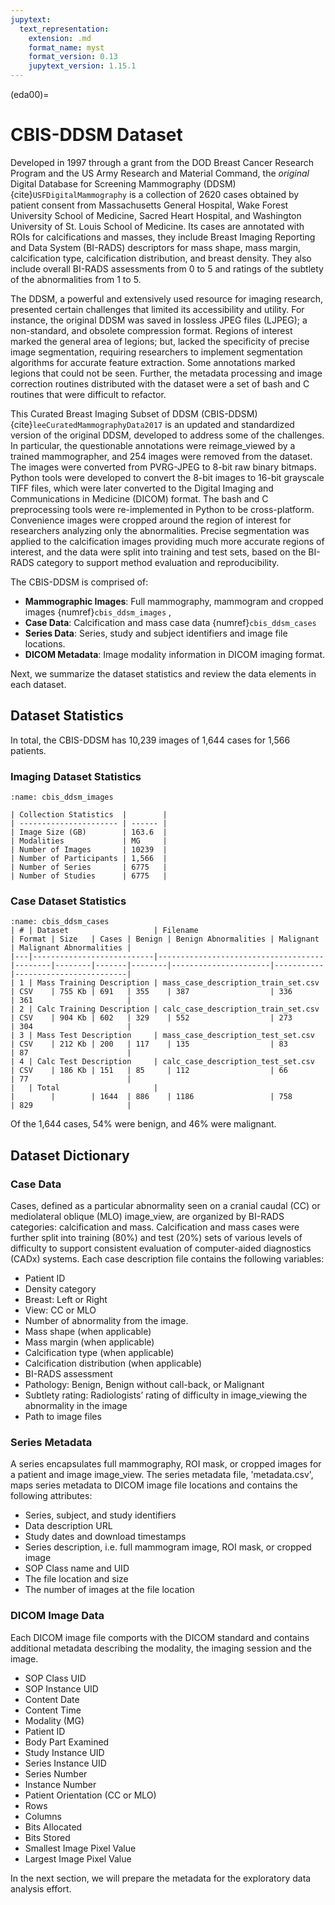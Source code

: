 ```yaml
---
jupytext:
  text_representation:
    extension: .md
    format_name: myst
    format_version: 0.13
    jupytext_version: 1.15.1
---
```

(eda00)=

# **CBIS-DDSM** Dataset

Developed in 1997 through a grant from the DOD Breast Cancer Research Program and the US Army Research and Material Command, the *original* Digital Database for Screening Mammography (DDSM) {cite}`USFDigitalMammography` is a collection of 2620 cases obtained by patient consent from Massachusetts General Hospital, Wake Forest University School of Medicine, Sacred Heart Hospital, and Washington University of St. Louis School of Medicine. Its cases are annotated with ROIs for calcifications and masses, they include Breast Imaging Reporting and Data System (BI-RADS) descriptors for mass shape, mass margin, calcification type, calcification distribution, and breast density. They also include overall BI-RADS assessments from 0 to 5 and ratings of the subtlety of the abnormalities from 1 to 5.

The DDSM, a powerful and extensively used resource for imaging research, presented certain challenges that limited its accessibility and utility.  For instance, the original DDSM was saved in lossless JPEG files (LJPEG); a non-standard, and obsolete compression format. Regions of interest marked the general area of legions; but, lacked the specificity of precise image segmentation, requiring researchers to implement segmentation algorithms for accurate feature extraction. Some annotations marked legions that could not be seen. Further, the metadata processing and image correction routines distributed with the dataset were a set of bash and C routines that were difficult to refactor.

This Curated Breast Imaging Subset of DDSM (CBIS-DDSM) {cite}`leeCuratedMammographyData2017` is an updated and standardized version of the original DDSM, developed to address some of the challenges. In particular, the questionable annotations were reimage_viewed by a trained mammographer, and 254 images were removed from the dataset. The images were converted from PVRG-JPEG to 8-bit raw binary bitmaps. Python tools were developed to convert the 8-bit images to 16-bit grayscale TIFF files, which were later converted to the Digital Imaging and Communications in Medicine (DICOM) format. The bash and C preprocessing tools were re-implemented in Python to be cross-platform. Convenience images were cropped around the region of interest for researchers analyzing only the abnormalities. Precise segmentation was applied to the calcification images providing much more accurate regions of interest, and the data were split into training and test sets, based on the BI-RADS category to support method evaluation and reproducibility.

The CBIS-DDSM is comprised of:

- **Mammographic Images**: Full mammography, mammogram and cropped images {numref}`cbis_ddsm_images` ,
- **Case Data**: Calcification and mass case data {numref}`cbis_ddsm_cases`
- **Series Data**: Series, study and subject identifiers and image file locations.
- **DICOM Metadata**: Image modality information in DICOM imaging format.

Next, we summarize the dataset statistics and review the data elements in each dataset.

## Dataset Statistics

In total, the CBIS-DDSM has 10,239 images of 1,644 cases for 1,566 patients.

### Imaging Dataset Statistics

```{table}
:name: cbis_ddsm_images

| Collection Statistics  |        |
| ---------------------- | ------ |
| Image Size (GB)        | 163.6  |
| Modalities             | MG     |
| Number of Images       | 10239  |
| Number of Participants | 1,566  |
| Number of Series       | 6775   |
| Number of Studies      | 6775   |
```

### Case Dataset Statistics

```{table}
:name: cbis_ddsm_cases
| # | Dataset                   | Filename                            | Format | Size   | Cases | Benign | Benign Abnormalities | Malignant | Malignant Abnormalities |
|---|---------------------------|-------------------------------------|--------|--------|-------|--------|----------------------|-----------|-------------------------|
| 1 | Mass Training Description | mass_case_description_train_set.csv | CSV    | 755 Kb | 691   | 355    | 387                  | 336       | 361                     |
| 2 | Calc Training Description | calc_case_description_train_set.csv | CSV    | 904 Kb | 602   | 329    | 552                  | 273       | 304                     |
| 3 | Mass Test Description     | mass_case_description_test_set.csv  | CSV    | 212 Kb | 200   | 117    | 135                  | 83        | 87                      |
| 4 | Calc Test Description     | calc_case_description_test_set.csv  | CSV    | 186 Kb | 151   | 85     | 112                  | 66        | 77                      |
|   | Total                     |                                     |        |        | 1644  | 886    | 1186                 | 758       | 829                     |
```

Of the 1,644 cases, 54% were benign, and 46% were malignant.

## Dataset Dictionary

### Case Data

Cases, defined as a particular abnormality seen on a cranial caudal (CC) or mediolateral oblique (MLO) image_view, are organized by BI-RADS categories: calcification and mass. Calcification and mass cases were further split into training (80%) and test (20%) sets of various levels of difficulty to support consistent evaluation of computer-aided diagnostics (CADx) systems. Each case description file contains the following variables:

- Patient ID
- Density category
- Breast: Left or Right
- View: CC or MLO
- Number of abnormality from the image.
- Mass shape (when applicable)
- Mass margin (when applicable)
- Calcification type (when applicable)
- Calcification distribution (when applicable)
- BI-RADS assessment
- Pathology: Benign, Benign without call-back, or Malignant
- Subtlety rating: Radiologists’ rating of difficulty in image_viewing the abnormality in the image
- Path to image files

### Series Metadata

A series encapsulates full mammography, ROI mask, or cropped images for a patient and image image_view. The series metadata file, 'metadata.csv', maps series metadata to DICOM image file locations and contains the following attributes:

- Series, subject, and study identifiers
- Data description URL
- Study dates and download timestamps
- Series description, i.e. full mammogram image, ROI mask, or cropped image
- SOP Class name and UID
- The file location and size
- The number of images at the file location

### DICOM Image Data

Each DICOM image file comports with the DICOM standard and contains additional metadata describing the modality, the imaging session and the image.

- SOP Class UID
- SOP Instance UID
- Content Date
- Content Time
- Modality (MG)
- Patient ID
- Body Part Examined
- Study Instance UID
- Series Instance UID
- Series Number
- Instance Number
- Patient Orientation (CC or MLO)
- Rows
- Columns
- Bits Allocated
- Bits Stored
- Smallest Image Pixel Value
- Largest Image Pixel Value

In the next section, we will prepare the metadata for the exploratory data analysis effort.
